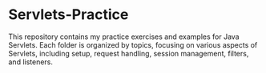 # Servlets-Practice

This repository contains my practice exercises and examples for Java Servlets. Each folder is organized by topics, focusing on various aspects of Servlets, including setup, request handling, session management, filters, and listeners.

